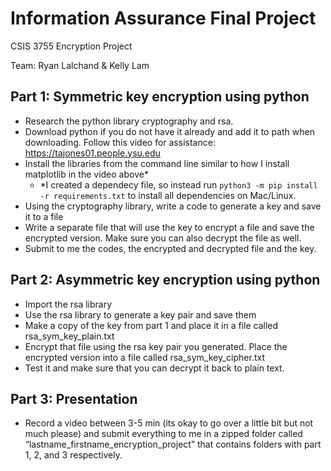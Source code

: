# Information Assurance Final Project

CSIS 3755 Encryption Project

Team: Ryan Lalchand & Kelly Lam

## Part 1: Symmetric key encryption using python

- Research the python library cryptography and rsa.
- Download python if you do not have it already and add it to path when downloading. Follow this video for assistance: https://tajones01.people.ysu.edu
- Install the libraries from the command line similar to how I install matplotlib in the video above\*
  - \*I created a dependecy file, so instead run `python3 -m pip install -r requirements.txt` to install all dependencies on Mac/Linux.
- Using the cryptography library, write a code to generate a key and save it to a file
- Write a separate file that will use the key to encrypt a file and save the encrypted version. Make sure you can also decrypt the file as well.
- Submit to me the codes, the encrypted and decrypted file and the key.

## Part 2: Asymmetric key encryption using python

- Import the rsa library
- Use the rsa library to generate a key pair and save them
- Make a copy of the key from part 1 and place it in a file called rsa_sym_key_plain.txt
- Encrypt that file using the rsa key pair you generated. Place the encrypted version into a file called rsa_sym_key_cipher.txt
- Test it and make sure that you can decrypt it back to plain text.

## Part 3: Presentation

- Record a video between 3-5 min (its okay to go over a little bit but not much please) and submit everything to me in a zipped folder called “lastname_firstname_encryption_project” that contains folders with part 1, 2, and 3 respectively.

